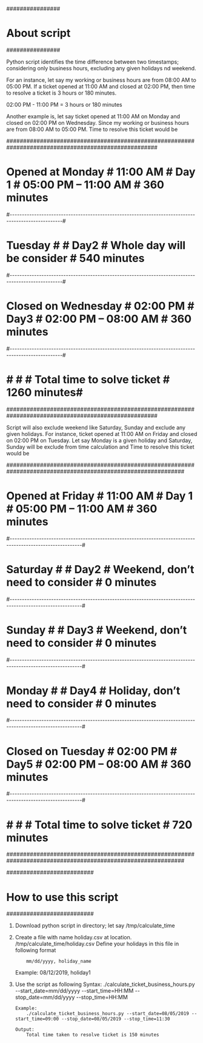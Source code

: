 ################
# About script #
################

Python script identifies the time difference between two timestamps; considering only business hours, excluding any given holidays nd weekend.

For an instance, let say my working or business hours are from 08:00 AM to 05:00 PM. If a ticket opened at 11:00 AM and closed at 02:00 PM, then time to resolve a ticket is 3 hours or 180 minutes.

02:00 PM - 11:00 PM = 3 hours or 180 minutes

Another example is, let say ticket opened at 11:00 AM on Monday and closed on 02:00 PM on Wednesday. Since my working or business hours are from 08:00 AM to 05:00 PM. Time to resolve this ticket would be

#####################################################################################################
# Opened at Monday    #	11:00 AM    #	Day 1  # 	05:00 PM – 11:00 AM          #	360 minutes #
#---------------------------------------------------------------------------------------------------#
# Tuesday	      #	            #   Day2   #	Whole day will be consider   #	540 minutes #
#---------------------------------------------------------------------------------------------------#
# Closed on Wednesday #	02:00 PM    #	Day3   #	02:00 PM – 08:00 AM	     #  360 minutes #
#---------------------------------------------------------------------------------------------------#
#		      #	            #          #         Total time to solve ticket  #	1260 minutes#
#####################################################################################################


Script will also exclude weekend like Saturday, Sunday and exclude any given holidays. For instance, ticket opened at 11:00 AM on Friday and closed on 02:00 PM on Tuesday. Let say Monday is a given holiday and Saturday, Sunday will be exclude from time calculation and Time to resolve this ticket would be

#############################################################################################################
# Opened at Friday    #	11:00 AM    #	Day 1  # 	05:00 PM – 11:00 AM               #	360 minutes #
#-----------------------------------------------------------------------------------------------------------#
# Saturday	      #	            #   Day2   #	Weekend, don’t need to consider   #	  0 minutes #
#-----------------------------------------------------------------------------------------------------------#
# Sunday 	      #	            #   Day3   #	Weekend, don’t need to consider   #	  0 minutes #
#-----------------------------------------------------------------------------------------------------------#
# Monday 	      #	            #   Day4   #	Holiday, don’t need to consider   #	  0 minutes #
#-----------------------------------------------------------------------------------------------------------#
# Closed on Tuesday   #	02:00 PM    #	Day5   #	02:00 PM – 08:00 AM	          #     360 minutes #
#-----------------------------------------------------------------------------------------------------------#
#		      #	            #          #         Total time to solve ticket       #	720 minutes #
#############################################################################################################


##########################
# How to use this script #
##########################

  1.	Download python script in directory; let say /tmp/calculate_time
  2.	Create a file with name holiday.csv at location.  /tmp/calculate_time/holiday.csv
  	    Define your holidays in this file in following format
        
                mm/dd/yyyy, holiday_name

        Example:
                08/12/2019, holiday1
  3.	Use the script as following
            Syntax:
                ./calculate_ticket_business_hours.py --start_date=mm/dd/yyyy --start_time=HH:MM --stop_date=mm/dd/yyyy --stop_time=HH:MM

            Example:
                ./calculate_ticket_business_hours.py --start_date=08/05/2019 --start_time=09:00 --stop_date=08/05/2019 --stop_time=11:30

            Output:
                Total time taken to resolve ticket is 150 minutes
